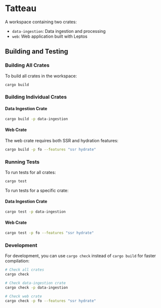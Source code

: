 # Tatteau

A workspace containing two crates:
- `data-ingestion`: Data ingestion and processing
- `web`: Web application built with Leptos

## Building and Testing

### Building All Crates

To build all crates in the workspace:
```bash
cargo build
```

### Building Individual Crates

#### Data Ingestion Crate
```bash
cargo build -p data-ingestion
```

#### Web Crate
The web crate requires both SSR and hydration features:

```bash
cargo build -p fo --features "ssr hydrate"
```

### Running Tests

To run tests for all crates:
```bash
cargo test
```

To run tests for a specific crate:

#### Data Ingestion Crate
```bash
cargo test -p data-ingestion
```

#### Web Crate
```bash
cargo test -p fo --features "ssr hydrate"
```

### Development

For development, you can use `cargo check` instead of `cargo build` for faster compilation:

```bash
# Check all crates
cargo check

# Check data-ingestion crate
cargo check -p data-ingestion

# Check web crate
cargo check -p fo --features "ssr hydrate"
``` 